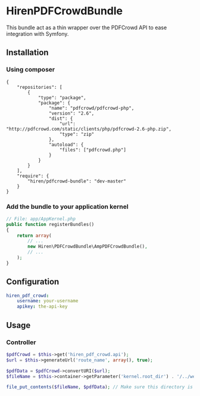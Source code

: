 HirenPDFCrowdBundle
=================

This bundle act as a thin wrapper over the PDFCrowd API to ease integration with Symfony.

## Installation

### Using composer

    {
        "repositories": [
            {
                "type": "package",
                "package": {
                    "name": "pdfcrowd/pdfcrowd-php",
                    "version": "2.6",
                    "dist": {
                        "url": "http://pdfcrowd.com/static/clients/php/pdfcrowd-2.6-php.zip",
                        "type": "zip"
                    },
                    "autoload": {
                        "files": ["pdfcrowd.php"]
                    }
                }
            }
        ],
        "require": {
            "hiren/pdfcrowd-bundle": "dev-master"
        }
    }

### Add the bundle to your application kernel

``` php
// File: app/AppKernel.php
public function registerBundles()
{
    return array(
        // ...
        new Hiren\PDFCrowdBundle\AmpPDFCrowdBundle(),
        // ...
    );
}
```

## Configuration

``` yaml
hiren_pdf_crowd:
    username: your-username
    apikey: the-api-key
```

## Usage

### Controller

``` php
$pdfCrowd = $this->get('hiren_pdf_crowd.api');
$url = $this->generateUrl('route_name', array(), true);

$pdfData = $pdfCrowd->convertURI($url);
$fileName = $this->container->getParameter('kernel.root_dir') . '/../web/pdfs/example.pdf';

file_put_contents($fileName, $pdfData); // Make sure this directory is writable
```
